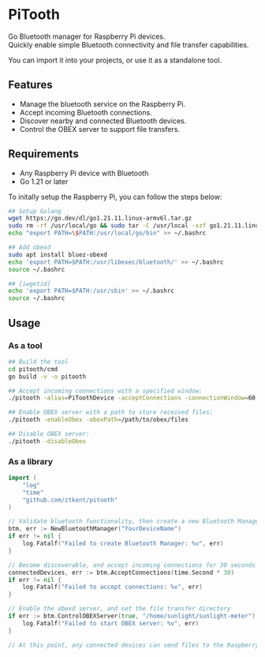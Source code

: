 # PiTooth
Go Bluetooth manager for Raspberry Pi devices.   
Quickly enable simple Bluetooth connectivity and file transfer capabilities.

You can import it into your projects, or use it as a standalone tool.

## Features
- Manage the bluetooth service on the Raspberry Pi.
- Accept incoming Bluetooth connections.
- Discover nearby and connected Bluetooth devices.
- Control the OBEX server to support file transfers.

## Requirements
- Any Raspberry Pi device with Bluetooth
- Go 1.21 or later

To initally setup the Raspberry Pi, you can follow the steps below:
```bash
## Setup Golang
wget https://go.dev/dl/go1.21.11.linux-armv6l.tar.gz
sudo rm -rf /usr/local/go && sudo tar -C /usr/local -xzf go1.21.11.linux-armv6l.tar.gz && rm go1.21.11.linux-armv6l.tar.gz
echo "export PATH=\$PATH:/usr/local/go/bin" >> ~/.bashrc

## Add obexd
sudo apt install bluez-obexd
echo 'export PATH=$PATH:/usr/libexec/bluetooth/' >> ~/.bashrc
source ~/.bashrc

## [iwgetid]
echo 'export PATH=$PATH:/usr/sbin' >> ~/.bashrc 
source ~/.bashrc
```

## Usage

### As a tool
```bash
## Build the tool
cd pitooth/cmd
go build -v -o pitooth

## Accept incoming connections with a specified window:
./pitooth -alias=PiToothDevice -acceptConnections -connectionWindow=60 -log=debug

## Enable OBEX server with a path to store received files:
./pitooth -enableObex -obexPath=/path/to/obex/files

## Disable OBEX server:
./pitooth -disableObex
```

### As a library
```go
import (
    "log"
    "time"
    "github.com/ztkent/pitooth"
)

// Validate bluetooth functionality, then create a new Bluetooth Manager
btm, err := NewBluetoothManager("YourDeviceName")
if err != nil {
    log.Fatalf("Failed to create Bluetooth Manager: %v", err)
} 

// Become discoverable, and accept incoming connections for 30 seconds
connectedDevices, err := btm.AcceptConnections(time.Second * 30)
if err != nil {
    log.Fatalf("Failed to accept connections: %v", err)
}

// Enable the obexd server, and set the file transfer directory
if err := btm.ControlOBEXServer(true, "/home/sunlight/sunlight-meter"); err != nil {
    log.Fatalf("Failed to start OBEX server: %v", err)
}

// At this point, any connected devices can send files to the Raspberry Pi.
```